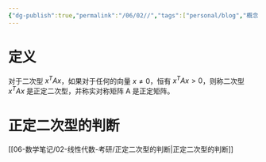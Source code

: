 ```yaml
---
{"dg-publish":true,"permalink":"/06/02//","tags":["personal/blog","概念","线性代数/二次型"]}
---
```


# 定义
对于二次型 $\displaystyle x^TAx$，如果对于任何的向量 $\displaystyle x\neq 0$，恒有 $\displaystyle x^TAx>0$，则称二次型 $\displaystyle x^TAx$ 是正定二次型，并称实对称矩阵 A 是正定矩阵。

# 正定二次型的判断
[[06-数学笔记/02-线性代数-考研/正定二次型的判断\|正定二次型的判断]]